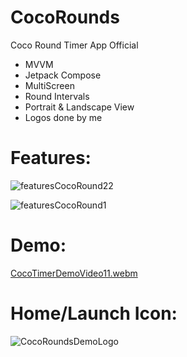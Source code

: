 # CocoRounds
Coco Round Timer App Official
- MVVM
- Jetpack Compose
- MultiScreen
- Round Intervals
- Portrait & Landscape View
- Logos done by me

# Features:
![featuresCocoRound22](https://github.com/ianttta/CocoRounds/assets/135581442/664d5732-67d6-4f2e-8a60-af84a5f5f24f)

![featuresCocoRound1](https://github.com/ianttta/CocoRounds/assets/135581442/65b5ccd0-1492-4898-9557-fd5418ec2b0f)

# Demo:
[CocoTimerDemoVideo11.webm](https://github.com/ianttta/CocoRounds/assets/135581442/47b9599e-66ab-4387-8b36-9c6934881966)

# Home/Launch Icon:
![CocoRoundsDemoLogo](https://github.com/ianttta/CocoRounds/assets/135581442/556655ff-5302-4073-bb7d-5e396355670e)
